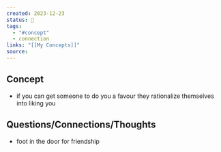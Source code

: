 ```yaml
---
created: 2023-12-23
status: 🔴
tags:
  - "#concept"
  - connection
links: "[[My Concepts]]"
source:
---
```

## Concept
- if you can get someone to do you a favour they rationalize themselves into liking you
## Questions/Connections/Thoughts
- foot in the door for friendship